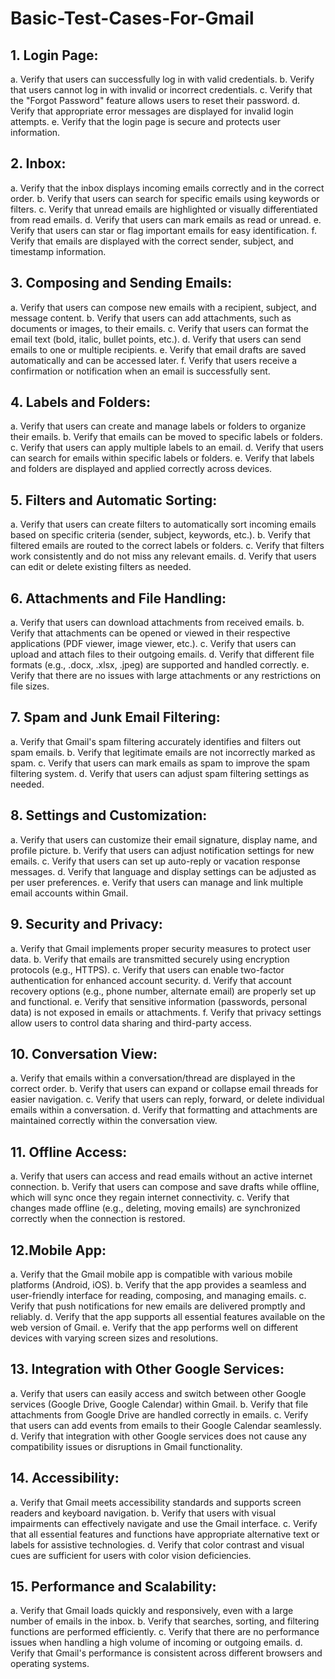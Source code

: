 # Basic-Test-Cases-For-Gmail

## 1. Login Page:

a. Verify that users can successfully log in with valid credentials.
b. Verify that users cannot log in with invalid or incorrect credentials.
c. Verify that the "Forgot Password" feature allows users to reset their password.
d. Verify that appropriate error messages are displayed for invalid login attempts.
e. Verify that the login page is secure and protects user information.

## 2. Inbox:

a. Verify that the inbox displays incoming emails correctly and in the correct order.
b. Verify that users can search for specific emails using keywords or filters.
c. Verify that unread emails are highlighted or visually differentiated from read emails.
d. Verify that users can mark emails as read or unread.
e. Verify that users can star or flag important emails for easy identification.
f. Verify that emails are displayed with the correct sender, subject, and timestamp information.

## 3. Composing and Sending Emails:

a. Verify that users can compose new emails with a recipient, subject, and message content.
b. Verify that users can add attachments, such as documents or images, to their emails.
c. Verify that users can format the email text (bold, italic, bullet points, etc.).
d. Verify that users can send emails to one or multiple recipients.
e. Verify that email drafts are saved automatically and can be accessed later.
f. Verify that users receive a confirmation or notification when an email is successfully sent.

## 4. Labels and Folders:

a. Verify that users can create and manage labels or folders to organize their emails.
b. Verify that emails can be moved to specific labels or folders.
c. Verify that users can apply multiple labels to an email.
d. Verify that users can search for emails within specific labels or folders.
e. Verify that labels and folders are displayed and applied correctly across devices.

## 5. Filters and Automatic Sorting:

a. Verify that users can create filters to automatically sort incoming emails based on specific criteria (sender, subject, keywords, etc.).
b. Verify that filtered emails are routed to the correct labels or folders.
c. Verify that filters work consistently and do not miss any relevant emails.
d. Verify that users can edit or delete existing filters as needed.

## 6. Attachments and File Handling:

a. Verify that users can download attachments from received emails.
b. Verify that attachments can be opened or viewed in their respective applications (PDF viewer, image viewer, etc.).
c. Verify that users can upload and attach files to their outgoing emails.
d. Verify that different file formats (e.g., .docx, .xlsx, .jpeg) are supported and handled correctly.
e. Verify that there are no issues with large attachments or any restrictions on file sizes.

## 7. Spam and Junk Email Filtering:

a. Verify that Gmail's spam filtering accurately identifies and filters out spam emails.
b. Verify that legitimate emails are not incorrectly marked as spam.
c. Verify that users can mark emails as spam to improve the spam filtering system.
d. Verify that users can adjust spam filtering settings as needed.

## 8. Settings and Customization:

a. Verify that users can customize their email signature, display name, and profile picture.
b. Verify that users can adjust notification settings for new emails.
c. Verify that users can set up auto-reply or vacation response messages.
d. Verify that language and display settings can be adjusted as per user preferences.
e. Verify that users can manage and link multiple email accounts within Gmail.

## 9. Security and Privacy:

a. Verify that Gmail implements proper security measures to protect user data.
b. Verify that emails are transmitted securely using encryption protocols (e.g., HTTPS).
c. Verify that users can enable two-factor authentication for enhanced account security.
d. Verify that account recovery options (e.g., phone number, alternate email) are properly set up and functional.
e. Verify that sensitive information (passwords, personal data) is not exposed in emails or attachments.
f. Verify that privacy settings allow users to control data sharing and third-party access.

## 10. Conversation View:
a. Verify that emails within a conversation/thread are displayed in the correct order.
b. Verify that users can expand or collapse email threads for easier navigation.
c. Verify that users can reply, forward, or delete individual emails within a conversation.
d. Verify that formatting and attachments are maintained correctly within the conversation view.

## 11. Offline Access:

a. Verify that users can access and read emails without an active internet connection.
b. Verify that users can compose and save drafts while offline, which will sync once they regain internet connectivity.
c. Verify that changes made offline (e.g., deleting, moving emails) are synchronized correctly when the connection is restored.

## 12.Mobile App:

a. Verify that the Gmail mobile app is compatible with various mobile platforms (Android, iOS).
b. Verify that the app provides a seamless and user-friendly interface for reading, composing, and managing emails.
c. Verify that push notifications for new emails are delivered promptly and reliably.
d. Verify that the app supports all essential features available on the web version of Gmail.
e. Verify that the app performs well on different devices with varying screen sizes and resolutions.

## 13. Integration with Other Google Services:

a. Verify that users can easily access and switch between other Google services (Google Drive, Google Calendar) within Gmail.
b. Verify that file attachments from Google Drive are handled correctly in emails.
c. Verify that users can add events from emails to their Google Calendar seamlessly.
d. Verify that integration with other Google services does not cause any compatibility issues or disruptions in Gmail functionality.

## 14. Accessibility:

a. Verify that Gmail meets accessibility standards and supports screen readers and keyboard navigation.
b. Verify that users with visual impairments can effectively navigate and use the Gmail interface.
c. Verify that all essential features and functions have appropriate alternative text or labels for assistive technologies.
d. Verify that color contrast and visual cues are sufficient for users with color vision deficiencies.

## 15. Performance and Scalability:

a. Verify that Gmail loads quickly and responsively, even with a large number of emails in the inbox.
b. Verify that searches, sorting, and filtering functions are performed efficiently.
c. Verify that there are no performance issues when handling a high volume of incoming or outgoing emails.
d. Verify that Gmail's performance is consistent across different browsers and operating systems.
